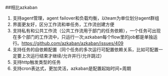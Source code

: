 ##相比azkaban

1. 支持agent管理，agent failover和负载均衡，以team为单位划分agent群组
2. 界面更友好，区分工作流和单任务，工作流创建方便
3. 支持私有和公共工作流（公共工作流用于部门的任务依赖），一个任务可出现在多个部门的工作流中，只运行一次;azkaban每个flow里的job都是单独运行。https://github.com/azkaban/azkaban/issues/409
4. 支持任务的自依赖配置（同个任务的多次运行可配置依赖关系，比如可配置一定要上次运行结束才继续/允许并行/允许跳过）
5. 支持http触发类型的任务
6. 支持cron表达式，更加灵活，azkaban是配置起始时间+周期

